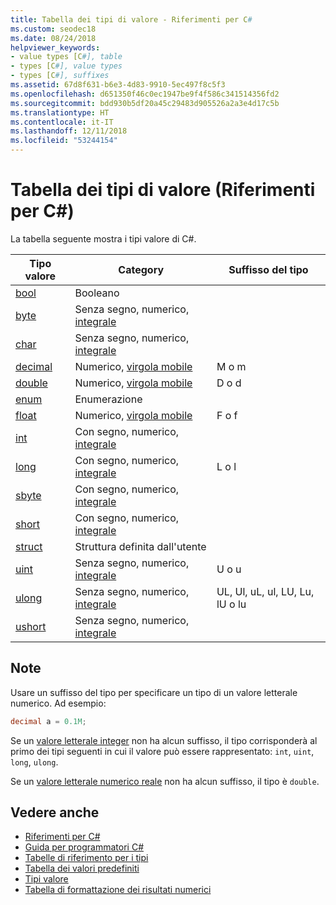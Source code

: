```yaml
---
title: Tabella dei tipi di valore - Riferimenti per C#
ms.custom: seodec18
ms.date: 08/24/2018
helpviewer_keywords:
- value types [C#], table
- types [C#], value types
- types [C#], suffixes
ms.assetid: 67d8f631-b6e3-4d83-9910-5ec497f8c5f3
ms.openlocfilehash: d651350f46c0ec1947be9f4f586c341514356fd2
ms.sourcegitcommit: bdd930b5df20a45c29483d905526a2a3e4d17c5b
ms.translationtype: HT
ms.contentlocale: it-IT
ms.lasthandoff: 12/11/2018
ms.locfileid: "53244154"
---
```

# <a name="value-types-table-c-reference"></a>Tabella dei tipi di valore (Riferimenti per C#)

La tabella seguente mostra i tipi valore di C#.  
  
|Tipo valore|Category|Suffisso del tipo|  
|----------------|--------------|-----------------|  
|[bool](bool.md)|Booleano||  
|[byte](byte.md)|Senza segno, numerico, [integrale](integral-types-table.md)||  
|[char](char.md)|Senza segno, numerico, [integrale](integral-types-table.md)||  
|[decimal](decimal.md)|Numerico, [virgola mobile](floating-point-types-table.md)|M o m|  
|[double](double.md)|Numerico, [virgola mobile](floating-point-types-table.md)|D o d|  
|[enum](enum.md)|Enumerazione||  
|[float](float.md)|Numerico, [virgola mobile](floating-point-types-table.md)|F o f|  
|[int](int.md)|Con segno, numerico, [integrale](integral-types-table.md)||  
|[long](long.md)|Con segno, numerico, [integrale](integral-types-table.md)|L o l|  
|[sbyte](sbyte.md)|Con segno, numerico, [integrale](integral-types-table.md)||  
|[short](short.md)|Con segno, numerico, [integrale](integral-types-table.md)||  
|[struct](struct.md)|Struttura definita dall'utente||  
|[uint](uint.md)|Senza segno, numerico, [integrale](integral-types-table.md)|U o u|  
|[ulong](ulong.md)|Senza segno, numerico, [integrale](integral-types-table.md)|UL, Ul, uL, ul, LU, Lu, lU o lu|  
|[ushort](ushort.md)|Senza segno, numerico, [integrale](integral-types-table.md)||  

## <a name="remarks"></a>Note

Usare un suffisso del tipo per specificare un tipo di un valore letterale numerico. Ad esempio:

```csharp
decimal a = 0.1M;
```

Se un [valore letterale integer](~/_csharplang/spec/lexical-structure.md#integer-literals) non ha alcun suffisso, il tipo corrisponderà al primo dei tipi seguenti in cui il valore può essere rappresentato: `int`, `uint`, `long`, `ulong`.

Se un [valore letterale numerico reale](~/_csharplang/spec/lexical-structure.md#real-literals) non ha alcun suffisso, il tipo è `double`.

## <a name="see-also"></a>Vedere anche

- [Riferimenti per C#](../index.md)
- [Guida per programmatori C#](../../programming-guide/index.md)
- [Tabelle di riferimento per i tipi](reference-tables-for-types.md)
- [Tabella dei valori predefiniti](default-values-table.md)
- [Tipi valore](value-types.md)
- [Tabella di formattazione dei risultati numerici](formatting-numeric-results-table.md)

